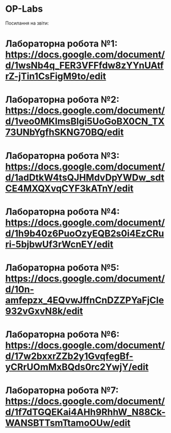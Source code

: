 # OP-Labs
Посилання на звіти:
# Лабораторна робота №1: https://docs.google.com/document/d/1wsNb4q_FER3VFFfdw8zYYnUAtfrZ-jTin1CsFigM9to/edit
# Лабораторна робота №2: https://docs.google.com/document/d/1veo0MKlmsBlgi5UoGoBX0CN_TX73UNbYgfhSKNG70BQ/edit
# Лабораторна робота №3: https://docs.google.com/document/d/1adDtkW4tsQJHMdvDpYWDw_sdtCE4MXQXvqCYF3kATnY/edit
# Лабораторна робота №4: https://docs.google.com/document/d/1h9b40z6PuoOzyEQB2s0i4EzCRuri-5bjbwUf3rWcnEY/edit
# Лабораторна робота №5: https://docs.google.com/document/d/10n-amfepzx_4EQvwJffnCnDZZPYaFjCle932vGxvN8k/edit
# Лабораторна робота №6: https://docs.google.com/document/d/17w2bxxrZZb2y1GvqfegBf-yCRrUOmMxBQds0rc2YwjY/edit
# Лабораторна робота №7: https://docs.google.com/document/d/1f7dTGQEKai4AHh9RhhW_N88Ck-WANSBTTsmTtamoOUw/edit